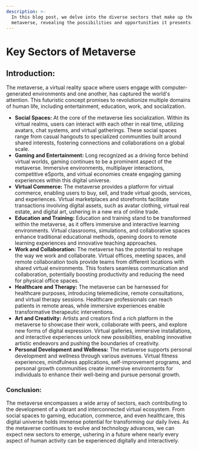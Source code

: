 ```yaml
---
description: >-
  In this blog post, we delve into the diverse sectors that make up the
  metaverse, revealing the possibilities and opportunities it presents.
---
```


# Key Sectors of Metaverse

## **Introduction**:&#x20;

The metaverse, a virtual reality space where users engage with computer-generated environments and one another, has captured the world's attention. This futuristic concept promises to revolutionize multiple domains of human life, including entertainment, education, work, and socialization.

* **Social Spaces:** At the core of the metaverse lies socialization. Within its virtual realms, users can interact with each other in real time, utilizing avatars, chat systems, and virtual gatherings. These social spaces range from casual hangouts to specialized communities built around shared interests, fostering connections and collaborations on a global scale.
* **Gaming and Entertainment:** Long recognized as a driving force behind virtual worlds, gaming continues to be a prominent aspect of the metaverse. Immersive environments, multiplayer interactions, competitive eSports, and virtual economies create engaging gaming experiences within this digital universe.
* **Virtual Commerce:** The metaverse provides a platform for virtual commerce, enabling users to buy, sell, and trade virtual goods, services, and experiences. Virtual marketplaces and storefronts facilitate transactions involving digital assets, such as avatar clothing, virtual real estate, and digital art, ushering in a new era of online trade.
* **Education and Training:** Education and training stand to be transformed within the metaverse, as it offers immersive and interactive learning environments. Virtual classrooms, simulations, and collaborative spaces enhance traditional educational methods, opening doors to remote learning experiences and innovative teaching approaches.
* **Work and Collaboration:** The metaverse has the potential to reshape the way we work and collaborate. Virtual offices, meeting spaces, and remote collaboration tools provide teams from different locations with shared virtual environments. This fosters seamless communication and collaboration, potentially boosting productivity and reducing the need for physical office spaces.
* **Healthcare and Therapy:** The metaverse can be harnessed for healthcare purposes, introducing telemedicine, remote consultations, and virtual therapy sessions. Healthcare professionals can reach patients in remote areas, while immersive experiences enable transformative therapeutic interventions.
* **Art and Creativity:** Artists and creators find a rich platform in the metaverse to showcase their work, collaborate with peers, and explore new forms of digital expression. Virtual galleries, immersive installations, and interactive experiences unlock new possibilities, enabling innovative artistic endeavors and pushing the boundaries of creativity.
* **Personal Development and Wellness:** The metaverse supports personal development and wellness through various avenues. Virtual fitness experiences, mindfulness applications, self-improvement programs, and personal growth communities create immersive environments for individuals to enhance their well-being and pursue personal growth.

### Conclusion:&#x20;

The metaverse encompasses a wide array of sectors, each contributing to the development of a vibrant and interconnected virtual ecosystem. From social spaces to gaming, education, commerce, and even healthcare, this digital universe holds immense potential for transforming our daily lives. As the metaverse continues to evolve and technology advances, we can expect new sectors to emerge, ushering in a future where nearly every aspect of human activity can be experienced digitally and interactively.
